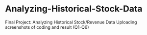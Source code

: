 # Analyzing-Historical-Stock-Data
Final Project: Analyzing Historical Stock/Revenue Data
Uploading screenshots of coding and result (Q1-Q6)
